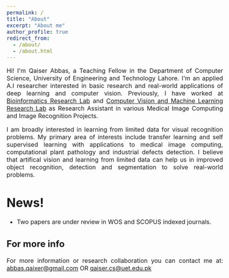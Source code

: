 ```yaml
---
permalink: /
title: "About"
excerpt: "About me"
author_profile: true
redirect_from: 
  - /about/
  - /about.html
---
```


<style type="text/css"> body{ font-size: 12pt; text-align:justify; } </style> 

Hi! I'm Qaiser Abbas, a Teaching Fellow in the Department of Computer Science, University of Engineering and Technology Lahore. I'm an applied A.I researcher interested in basic research and real-world applications of deep learning and computer vision. Previously, I have worked at [Bioinformatics Research Lab](https://www.kics.edu.pk/labs/about/brl) and [Computer Vision and Machine Learning Research Lab](https://www.kics.edu.pk/labs/about/22) as Research Assistant in various Medical Image Computing and Image Recognition Projects.

I am broadly interested in learning from limited data for visual recognition problems. My primary area of interests include transfer learning and self supervised learning with applications to medical image computing, computational plant pathology and industrial defects detection. I believe that artifical vision and learning from limited data can help us in improved object recognition, detection and segmentation to solve real-world problems. 

News!
======
* Two papers are under review in WOS and SCOPUS indexed journals.


For more info
------
For more information or research collaboration you can contact me at:
abbas.qaixer@gmail.com OR qaiser.cs@uet.edu.pk

<!-- <body>
  <center>
  <a href='https://clustrmaps.com/site/1bqj0'  title='Visit tracker'><img src='//clustrmaps.com/map_v2.png?cl=ffffff&w=590&t=tt&d=umW6HTj3nKxn1VBVj_CbN-6LLwIAJOY_MRZ_UQmcHYU&co=4183b2&ct=ffffff'/></a>
  </center>
  </body>
 -->
